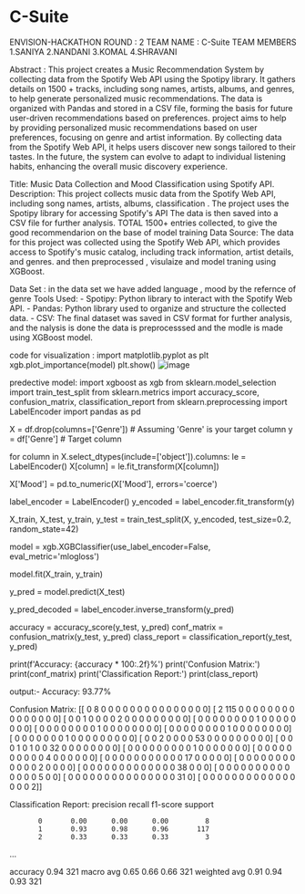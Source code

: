 # C-Suite

ENVISION-HACKATHON ROUND : 2
TEAM NAME : C-Suite
TEAM MEMBERS 1.SANIYA 2.NANDANI 3.KOMAL 4.SHRAVANI

Abstract : This project creates a Music Recommendation System by collecting data from the Spotify Web API using the Spotipy library. It gathers details on 1500 + tracks, including song names, artists, albums, and genres, to help generate personalized music recommendations. The data is organized with Pandas and stored in a CSV file, forming the basis for future user-driven recommendations based on preferences. project aims to help by providing personalized music recommendations based on user preferences, focusing on genre and artist information. By collecting data from the Spotify Web API, it helps users discover new songs tailored to their tastes. In the future, the system can evolve to adapt to individual listening habits, enhancing the overall music discovery experience.

Title: Music Data Collection and Mood Classification using Spotify API.
Description: This project collects music data from the Spotify Web API, including song names, artists, albums, classification . The project uses the Spotipy library for accessing Spotify's API The data is then saved into a CSV file for further analysis. TOTAL 1500+ entries collected, to give the good recommendarion on the base of model training
Data Source: The data for this project was collected using the Spotify Web API, which provides access to Spotify's music catalog, including track information, artist details, and genres. and then preprocessed , visulaize and model traning using XGBoost.

Data Set : in the data set we have added language , mood by the refernce of genre
Tools Used: - Spotipy: Python library to interact with the Spotify Web API. - Pandas: Python library used to organize and structure the collected data. - CSV: The final dataset was saved in CSV format for further analysis, and the nalysis is done the data is preprocesssed and the modle is made using XGBoost model.


code for visualization :
import matplotlib.pyplot as plt
xgb.plot_importance(model)
plt.show()
![image](https://github.com/user-attachments/assets/27f423a5-448d-432a-99d4-1d8a2ee8a7a7)

predective model:
import xgboost as xgb
from sklearn.model_selection import train_test_split
from sklearn.metrics import accuracy_score, confusion_matrix, classification_report
from sklearn.preprocessing import LabelEncoder
import pandas as pd

X = df.drop(columns=['Genre'])  # Assuming 'Genre' is your target column
y = df['Genre']  # Target column

for column in X.select_dtypes(include=['object']).columns:
    le = LabelEncoder()
    X[column] = le.fit_transform(X[column])

X['Mood'] = pd.to_numeric(X['Mood'], errors='coerce')

label_encoder = LabelEncoder()
y_encoded = label_encoder.fit_transform(y)

X_train, X_test, y_train, y_test = train_test_split(X, y_encoded, test_size=0.2, random_state=42)

model = xgb.XGBClassifier(use_label_encoder=False, eval_metric='mlogloss')

model.fit(X_train, y_train)

y_pred = model.predict(X_test)

y_pred_decoded = label_encoder.inverse_transform(y_pred)

accuracy = accuracy_score(y_test, y_pred)
conf_matrix = confusion_matrix(y_test, y_pred)
class_report = classification_report(y_test, y_pred)

print(f'Accuracy: {accuracy * 100:.2f}%')
print('Confusion Matrix:')
print(conf_matrix)
print('Classification Report:')
print(class_report)

output:-
Accuracy: 93.77%


Confusion Matrix:
[[  0   8   0   0   0   0   0   0   0   0   0   0   0   0   0   0   0]
 [  2 115   0   0   0   0   0   0   0   0   0   0   0   0   0   0   0]
 [  0   0   1   0   0   0   0   2   0   0   0   0   0   0   0   0   0]
 [  0   0   0   0   0   0   0   0   1   0   0   0   0   0   0   0   0]
 [  0   0   0   0   0   0   0   0   1   0   0   0   0   0   0   0   0]
 [  0   0   0   0   0   0   0   0   1   0   0   0   0   0   0   0   0]
 [  0   0   0   0   0   0   0   1   0   0   0   0   0   0   0   0   0]
 [  0   0   2   0   0   0   0  53   0   0   0   0   0   0   0   0   0]
 [  0   0   0   1   0   1   0   0  32   0   0   0   0   0   0   0   0]
 [  0   0   0   0   0   0   0   0   0   1   0   0   0   0   0   0   0]
 [  0   0   0   0   0   0   0   0   0   0   4   0   0   0   0   0   0]
 [  0   0   0   0   0   0   0   0   0   0   0  17   0   0   0   0   0]
 [  0   0   0   0   0   0   0   0   0   0   0   0   2   0   0   0   0]
 [  0   0   0   0   0   0   0   0   0   0   0   0   0  38   0   0   0]
 [  0   0   0   0   0   0   0   0   0   0   0   0   0   0   5   0   0]
 [  0   0   0   0   0   0   0   0   0   0   0   0   0   0   0  31   0]
 [  0   0   0   0   0   0   0   0   0   0   0   0   0   0   0   0   2]]

 
Classification Report:
              precision    recall  f1-score   support

           0       0.00      0.00      0.00         8
           1       0.93      0.98      0.96       117
           2       0.33      0.33      0.33         3
...

accuracy                            0.94       321
macro avg       0.65      0.66      0.66       321
weighted avg       0.91      0.94      0.93       321

